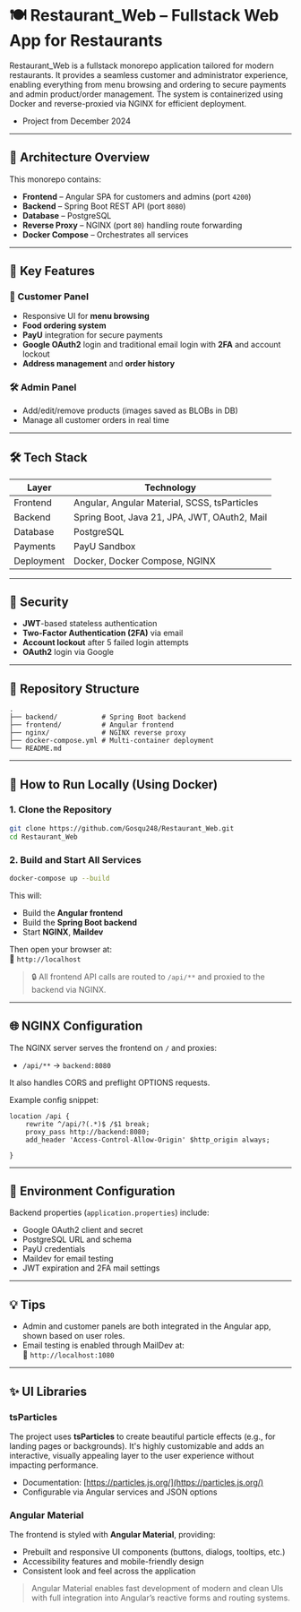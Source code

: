# 🍽️ Restaurant_Web – Fullstack Web App for Restaurants

Restaurant_Web is a fullstack monorepo application tailored for modern restaurants. It provides a seamless customer and administrator experience, enabling everything from menu browsing and ordering to secure payments and admin product/order management. The system is containerized using Docker and reverse-proxied via NGINX for efficient deployment.
- Project from December 2024
---

## 🧩 Architecture Overview

This monorepo contains:

- **Frontend** – Angular SPA for customers and admins (port `4200`)
- **Backend** – Spring Boot REST API (port `8080`)
- **Database** – PostgreSQL
- **Reverse Proxy** – NGINX (port `80`) handling route forwarding
- **Docker Compose** – Orchestrates all services

---

## 🚀 Key Features

### 👥 Customer Panel

- Responsive UI for **menu browsing**
- **Food ordering system**
- **PayU** integration for secure payments
- **Google OAuth2** login and traditional email login with **2FA** and account lockout
- **Address management** and **order history**

### 🛠️ Admin Panel

- Add/edit/remove products (images saved as BLOBs in DB)
- Manage all customer orders in real time

---

## 🛠️ Tech Stack

| Layer      | Technology                                   |
|------------|----------------------------------------------|
| Frontend   | Angular, Angular Material, SCSS, tsParticles |
| Backend    | Spring Boot, Java 21, JPA, JWT, OAuth2, Mail |
| Database   | PostgreSQL                                   |
| Payments   | PayU Sandbox                                 |
| Deployment | Docker, Docker Compose, NGINX                |

---

## 🧪 Security

- **JWT**-based stateless authentication
- **Two-Factor Authentication (2FA)** via email
- **Account lockout** after 5 failed login attempts
- **OAuth2** login via Google

---

## 📁 Repository Structure

```
.
├── backend/           # Spring Boot backend
├── frontend/          # Angular frontend
├── nginx/             # NGINX reverse proxy
├── docker-compose.yml # Multi-container deployment
└── README.md
```

---

## 🧰 How to Run Locally (Using Docker)

### 1. Clone the Repository

```bash
git clone https://github.com/Gosqu248/Restaurant_Web.git
cd Restaurant_Web
```

### 2. Build and Start All Services

```bash
docker-compose up --build
```

This will:
- Build the **Angular frontend**
- Build the **Spring Boot backend**
- Start **NGINX**, **Maildev**

Then open your browser at:  
🔗 `http://localhost`

> 🔒 All frontend API calls are routed to `/api/**` and proxied to the backend via NGINX.

---

## 🌐 NGINX Configuration

The NGINX server serves the frontend on `/` and proxies:

- `/api/**` → `backend:8080`

It also handles CORS and preflight OPTIONS requests.

Example config snippet:
```nginx
location /api {
    rewrite ^/api/?(.*)$ /$1 break;
    proxy_pass http://backend:8080;
    add_header 'Access-Control-Allow-Origin' $http_origin always;
    
}
```

---

## 🔑 Environment Configuration

Backend properties (`application.properties`) include:

- Google OAuth2 client and secret
- PostgreSQL URL and schema
- PayU credentials
- Maildev for email testing
- JWT expiration and 2FA mail settings

---

## 💡 Tips

- Admin and customer panels are both integrated in the Angular app, shown based on user roles.
- Email testing is enabled through MailDev at:  
  🔗 `http://localhost:1080`

---

## ✨ UI Libraries

### tsParticles

The project uses **tsParticles** to create beautiful particle effects (e.g., for landing pages or backgrounds). It's highly customizable and adds an interactive, visually appealing layer to the user experience without impacting performance.

- Documentation: [https://particles.js.org/](https://particles.js.org/)
- Configurable via Angular services and JSON options

### Angular Material

The frontend is styled with **Angular Material**, providing:

- Prebuilt and responsive UI components (buttons, dialogs, tooltips, etc.)
- Accessibility features and mobile-friendly design
- Consistent look and feel across the application

> Angular Material enables fast development of modern and clean UIs with full integration into Angular’s reactive forms and routing systems.
